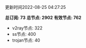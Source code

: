 更新时间2022-08-25 04:27:25

**总订阅: 73**
**总节点: 2902**
**有效节点: 762**
- v2ray节点: 322
- ss节点: 400
- trojan节点: 40
